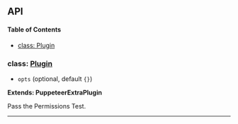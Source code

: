 ## API

<!-- Generated by documentation.js. Update this documentation by updating the source code. -->

#### Table of Contents

- [class: Plugin](#class-plugin)

### class: [Plugin](https://github.com/berstend/puppeteer-extra/blob/a769d9e78174808c217a71dc5a2261129b5b9127/packages/puppeteer-extra-plugin-stealth/evasions/navigator.permissions/index.js#L8-L53)

- `opts` (optional, default `{}`)

**Extends: PuppeteerExtraPlugin**

Pass the Permissions Test.

---

